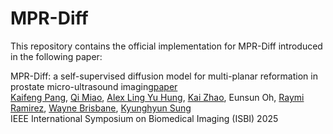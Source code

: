 # MPR-Diff
This repository contains the official implementation for MPR-Diff introduced in the following paper:

MPR-Diff: a self-supervised diffusion model for multi-planar  reformation in prostate micro-ultrasound imaging[paper](https://ieeexplore.ieee.org/abstract/document/10981012/)
<br>
[Kaifeng Pang](https://kfpang.com), [Qi Miao](https://mrrl.ucla.edu/pages/Qi_Miao), [Alex Ling Yu Hung](https://web.cs.ucla.edu/~alexhung/), [Kai Zhao](https://kaizhao.net/), Eunsun Oh, [Raymi Ramirez](https://mrrl.ucla.edu/pages/Raymi_Ramirez), [Wayne Brisbane](https://www.uclahealth.org/providers/wayne-brisbane), [Kyunghyun Sung](http://kyungs.bol.ucla.edu/Site/Home.html)
<br>
IEEE International Symposium on Biomedical Imaging (ISBI) 2025
